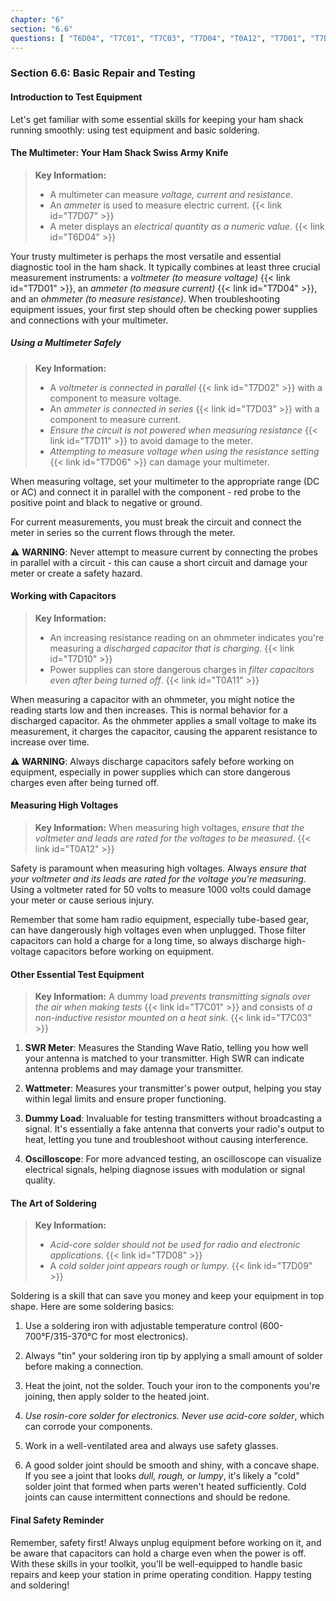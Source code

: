```yaml
---
chapter: "6"
section: "6.6"
questions: [ "T6D04", "T7C01", "T7C03", "T7D04", "T0A12", "T7D01", "T7D02", "T7D03", "T7D06", "T7D07", "T7D09", "T7D11", "T0A11", "T7D08", "T7D10" ]
---
```


### Section 6.6: Basic Repair and Testing

#### Introduction to Test Equipment

Let's get familiar with some essential skills for keeping your ham shack running smoothly: using test equipment and basic soldering.

#### The Multimeter: Your Ham Shack Swiss Army Knife

> **Key Information:**
> * A multimeter can measure *voltage, current and resistance*.
> * An *ammeter* is used to measure electric current. {{< link id="T7D07" >}}
> * A meter displays an *electrical quantity as a numeric value*. {{< link id="T6D04" >}}

Your trusty multimeter is perhaps the most versatile and essential diagnostic tool in the ham shack. It typically combines at least three crucial measurement instruments: a *voltmeter (to measure voltage)* {{< link id="T7D01" >}}, an *ammeter (to measure current)* {{< link id="T7D04" >}}, and an *ohmmeter (to measure resistance)*. When troubleshooting equipment issues, your first step should often be checking power supplies and connections with your multimeter.

##### Using a Multimeter Safely

> **Key Information:** 
> * A *voltmeter is connected in parallel* {{< link id="T7D02" >}} with a component to measure voltage.
> * An *ammeter is connected in series* {{< link id="T7D03" >}} with a component to measure current.
> * *Ensure the circuit is not powered when measuring resistance* {{< link id="T7D11" >}} to avoid damage to the meter.
> * *Attempting to measure voltage when using the resistance setting* {{< link id="T7D06" >}} can damage your multimeter.

When measuring voltage, set your multimeter to the appropriate range (DC or AC) and connect it in parallel with the component - red probe to the positive point and black to negative or ground.

For current measurements, you must break the circuit and connect the meter in series so the current flows through the meter.

⚠️ **WARNING**: Never attempt to measure current by connecting the probes in parallel with a circuit - this can cause a short circuit and damage your meter or create a safety hazard.

#### Working with Capacitors

> **Key Information:** 
> * An increasing resistance reading on an ohmmeter indicates you're measuring a *discharged capacitor that is charging*. {{< link id="T7D10" >}}
> * Power supplies can store dangerous charges in *filter capacitors even after being turned off*. {{< link id="T0A11" >}}

When measuring a capacitor with an ohmmeter, you might notice the reading starts low and then increases. This is normal behavior for a discharged capacitor. As the ohmmeter applies a small voltage to make its measurement, it charges the capacitor, causing the apparent resistance to increase over time.

⚠️ **WARNING**: Always discharge capacitors safely before working on equipment, especially in power supplies which can store dangerous charges even after being turned off.

#### Measuring High Voltages

> **Key Information:** When measuring high voltages, *ensure that the voltmeter and leads are rated for the voltages to be measured*. {{< link id="T0A12" >}}

Safety is paramount when measuring high voltages. Always *ensure that your voltmeter and its leads are rated for the voltage you're measuring*. Using a voltmeter rated for 50 volts to measure 1000 volts could damage your meter or cause serious injury.

Remember that some ham radio equipment, especially tube-based gear, can have dangerously high voltages even when unplugged. Those filter capacitors can hold a charge for a long time, so always discharge high-voltage capacitors before working on equipment.

#### Other Essential Test Equipment

> **Key Information:** A dummy load *prevents transmitting signals over the air when making tests* {{< link id="T7C01" >}} and consists of *a non-inductive resistor mounted on a heat sink*. {{< link id="T7C03" >}}

1. **SWR Meter**: Measures the Standing Wave Ratio, telling you how well your antenna is matched to your transmitter. High SWR can indicate antenna problems and may damage your transmitter.

2. **Wattmeter**: Measures your transmitter's power output, helping you stay within legal limits and ensure proper functioning.

3. **Dummy Load**: Invaluable for testing transmitters without broadcasting a signal. It's essentially a fake antenna that converts your radio's output to heat, letting you tune and troubleshoot without causing interference.

4. **Oscilloscope**: For more advanced testing, an oscilloscope can visualize electrical signals, helping diagnose issues with modulation or signal quality.

#### The Art of Soldering

> **Key Information:** 
> * *Acid-core solder should not be used for radio and electronic applications*. {{< link id="T7D08" >}} 
> * A *cold solder joint appears rough or lumpy*. {{< link id="T7D09" >}}

Soldering is a skill that can save you money and keep your equipment in top shape. Here are some soldering basics:

1. Use a soldering iron with adjustable temperature control (600-700°F/315-370°C for most electronics).

2. Always "tin" your soldering iron tip by applying a small amount of solder before making a connection.

3. Heat the joint, not the solder. Touch your iron to the components you're joining, then apply solder to the heated joint.

4. *Use rosin-core solder for electronics. Never use acid-core solder*, which can corrode your components.

5. Work in a well-ventilated area and always use safety glasses.

6. A good solder joint should be smooth and shiny, with a concave shape. If you see a joint that looks *dull, rough, or lumpy*, it's likely a "cold" solder joint that formed when parts weren't heated sufficiently. Cold joints can cause intermittent connections and should be redone.

#### Final Safety Reminder

Remember, safety first! Always unplug equipment before working on it, and be aware that capacitors can hold a charge even when the power is off. With these skills in your toolkit, you'll be well-equipped to handle basic repairs and keep your station in prime operating condition. Happy testing and soldering!
